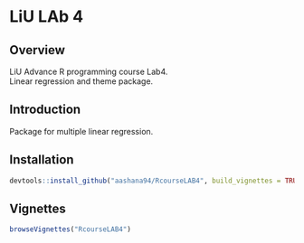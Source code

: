 LiU LAb 4
================

Overview
--------

LiU Advance R programming course Lab4. <br> Linear regression and theme package.

Introduction
------------

Package for multiple linear regression.

Installation
------------

``` r
devtools::install_github("aashana94/RcourseLAB4", build_vignettes = TRUE)
```

Vignettes
---------

``` r
browseVignettes("RcourseLAB4")
```
